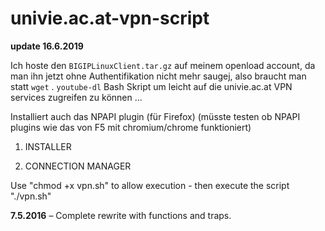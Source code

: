 # univie.ac.at-vpn-script

**update 16.6.2019**

Ich hoste den `BIGIPLinuxClient.tar.gz` auf meinem openload account, da man ihn jetzt ohne Authentifikation nicht mehr saugej, also braucht man statt `wget` . `youtube-dl`
Bash Skript um leicht auf die univie.ac.at VPN services zugreifen zu können ...

Installiert auch das NPAPI plugin (für Firefox) (müsste testen ob NPAPI plugins wie das von F5 mit chromium/chrome funktioniert)

1) INSTALLER

2) CONNECTION MANAGER

Use "chmod +x vpn.sh" to allow execution - 
then execute the script "./vpn.sh"

**7.5.2016** – Complete rewrite with functions and traps.
